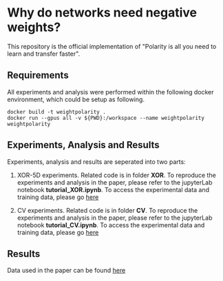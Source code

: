 # Why do networks need negative weights?

This repository is the official implementation of "Polarity is all you need to learn and transfer faster". 

## Requirements

All experiments and analysis were performed within the following docker environment, which could be setup as following. 

```setup
docker build -t weightpolarity .
docker run --gpus all -v ${PWD}:/workspace --name weightpolarity weightpolarity
```

## Experiments, Analysis and Results

Experiments, analysis and results are seperated into two parts: 

1. XOR-5D experiments. Related code is in folder **XOR**. To reproduce the experiments and analysis in the paper, please refer to the jupyterLab notebook **tutorial_XOR.ipynb**. To access the experimental data and training data, please go [here](https://osf.io/ayd6u/?view_only=6688f283d99840f994a4ed067b4bc939)

2. CV experiments. Related code is in folder **CV**. To reproduce the experiments and analysis in the paper, please refer to the jupyterLab notebook **tutorial_CV.ipynb**. To access the experimental data and training data, please go [here](https://osf.io/f9wtc/?view_only=61b71c37306a41209da0eb1c35dbf8d0)

## Results

Data used in the paper can be found [here](https://osf.io/f9wtc/?view_only=61b71c37306a41209da0eb1c35dbf8d0)